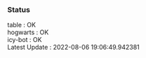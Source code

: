 ### Status


table : OK  
hogwarts : OK  
icy-bot : OK  
Latest Update : 2022-08-06 19:06:49.942381

